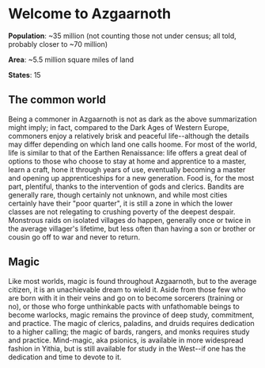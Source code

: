 # Welcome to Azgaarnoth
**Population**: ~35 million (not counting those not under census; all told, probably closer to ~70 million)

**Area**: ~5.5 million square miles of land

**States**: 15

## The common world
Being a commoner in Azgaarnoth is not as dark as the above summarization might imply; in fact, compared to the Dark Ages of Western Europe, commoners enjoy a relatively brisk and peaceful life--although the details may differ depending on which land one calls hoome. For most of the world, life is similar to that of the Earthen Renaissance: life offers a great deal of options to those who choose to stay at home and apprentice to a master, learn a craft, hone it through years of use, eventually becoming a master and opening up apprenticeships for a new generation. Food is, for the most part, plentiful, thanks to the intervention of gods and clerics. Bandits are generally rare, though certainly not unknown, and while most cities certainly have their "poor quarter", it is still a zone in which the lower classes are not relegating to crushing poverty of the deepest despair. Monstrous raids on isolated villages do happen, generally once or twice in the average villager's lifetime, but less often than having a son or brother or cousin go off to war and never to return.

## Magic
Like most worlds, magic is found throughout Azgaarnoth, but to the average citizen, it is an unachievable dream to wield it. Aside from those few who are born with it in their veins and go on to become sorcerers (training or no), or those who forge unthinkable pacts with unfathomable beings to become warlocks, magic remains the province of deep study, commitment, and practice. The magic of clerics, paladins, and druids requires dedication to a higher calling; the magic of bards, rangers, and monks requires study and practice. Mind-magic, aka psionics, is available in more widespread fashion in Yithia, but is still available for study in the West--if one has the dedication and time to devote to it.

